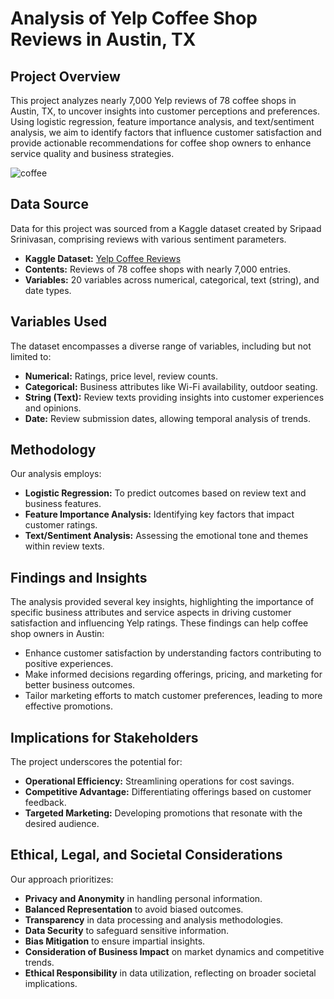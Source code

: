# Analysis of Yelp Coffee Shop Reviews in Austin, TX

## Project Overview
This project analyzes nearly 7,000 Yelp reviews of 78 coffee shops in Austin, TX, to uncover insights into customer perceptions and preferences. Using logistic regression, feature importance analysis, and text/sentiment analysis, we aim to identify factors that influence customer satisfaction and provide actionable recommendations for coffee shop owners to enhance service quality and business strategies.

![coffee](https://github.com/tainguyen103/Data400_Spring24/assets/108405800/f4dd600e-af83-4ed4-bf35-2a44e7ded642)


## Data Source
Data for this project was sourced from a Kaggle dataset created by Sripaad Srinivasan, comprising reviews with various sentiment parameters. 

- **Kaggle Dataset:** [Yelp Coffee Reviews](https://www.kaggle.com/datasets/sripaadsrinivasan/yelp-coffee-reviews/code)
- **Contents:** Reviews of 78 coffee shops with nearly 7,000 entries.
- **Variables:** 20 variables across numerical, categorical, text (string), and date types.

## Variables Used
The dataset encompasses a diverse range of variables, including but not limited to:

- **Numerical:** Ratings, price level, review counts.
- **Categorical:** Business attributes like Wi-Fi availability, outdoor seating.
- **String (Text):** Review texts providing insights into customer experiences and opinions.
- **Date:** Review submission dates, allowing temporal analysis of trends.

## Methodology
Our analysis employs:
- **Logistic Regression:** To predict outcomes based on review text and business features.
- **Feature Importance Analysis:** Identifying key factors that impact customer ratings.
- **Text/Sentiment Analysis:** Assessing the emotional tone and themes within review texts.

## Findings and Insights
The analysis provided several key insights, highlighting the importance of specific business attributes and service aspects in driving customer satisfaction and influencing Yelp ratings. These findings can help coffee shop owners in Austin:

- Enhance customer satisfaction by understanding factors contributing to positive experiences.
- Make informed decisions regarding offerings, pricing, and marketing for better business outcomes.
- Tailor marketing efforts to match customer preferences, leading to more effective promotions.

## Implications for Stakeholders
The project underscores the potential for:
- **Operational Efficiency:** Streamlining operations for cost savings.
- **Competitive Advantage:** Differentiating offerings based on customer feedback.
- **Targeted Marketing:** Developing promotions that resonate with the desired audience.

## Ethical, Legal, and Societal Considerations
Our approach prioritizes:
- **Privacy and Anonymity** in handling personal information.
- **Balanced Representation** to avoid biased outcomes.
- **Transparency** in data processing and analysis methodologies.
- **Data Security** to safeguard sensitive information.
- **Bias Mitigation** to ensure impartial insights.
- **Consideration of Business Impact** on market dynamics and competitive trends.
- **Ethical Responsibility** in data utilization, reflecting on broader societal implications.
